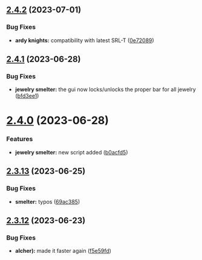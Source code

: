 ## [2.4.2](https://github.com/Torwent/wasp-free/compare/v2.4.1...v2.4.2) (2023-07-01)


### Bug Fixes

* **ardy knights:** compatibility with latest SRL-T ([0e72089](https://github.com/Torwent/wasp-free/commit/0e720897783a54685d2706706baaed29b940ce13))



## [2.4.1](https://github.com/Torwent/wasp-free/compare/v2.4.0...v2.4.1) (2023-06-28)


### Bug Fixes

* **jewelry smelter:** the gui now locks/unlocks the proper bar for all jewelry ([bfd3ee1](https://github.com/Torwent/wasp-free/commit/bfd3ee1b1b793c8b967187ba87da9ac15b46714c))



# [2.4.0](https://github.com/Torwent/wasp-free/compare/v2.3.13...v2.4.0) (2023-06-28)


### Features

* **jewelry smelter:** new script added ([b0acfd5](https://github.com/Torwent/wasp-free/commit/b0acfd55ba474fb24cd9edc212f5142405779d41))



## [2.3.13](https://github.com/Torwent/wasp-free/compare/v2.3.12...v2.3.13) (2023-06-25)


### Bug Fixes

* **smelter:** typos ([69ac385](https://github.com/Torwent/wasp-free/commit/69ac3859a77c8a189a235a4e3e57fb575f4d4b02))



## [2.3.12](https://github.com/Torwent/wasp-free/compare/v2.3.11...v2.3.12) (2023-06-23)


### Bug Fixes

* **alcher):** made it faster again ([f5e59fd](https://github.com/Torwent/wasp-free/commit/f5e59fd2c51c3b0f9114a1fa4366ef5c5c25446e))



